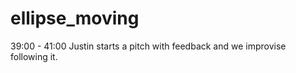 # ellipse_moving

39:00 - 41:00 
Justin starts a pitch with feedback and we improvise following it. 
